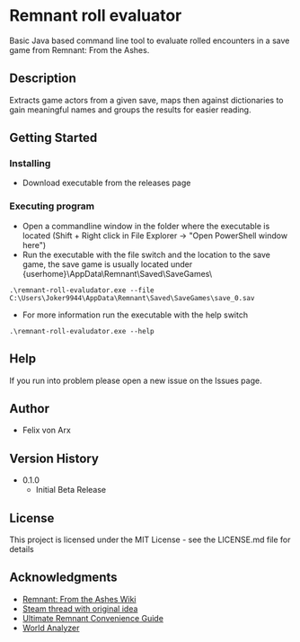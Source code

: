 # Remnant roll evaluator

Basic Java based command line tool to evaluate rolled encounters in a save game from Remnant: From the Ashes.

## Description

Extracts game actors from a given save, maps then against dictionaries to gain meaningful names and groups the results for easier reading.

## Getting Started

### Installing

* Download executable from the releases page

### Executing program

* Open a commandline window in the folder where the executable is located (Shift + Right click in File Explorer -> "Open PowerShell window here")
* Run the executable with the file switch and the location to the save game, the save game is usually located under {userhome}\AppData\Remnant\Saved\SaveGames\
```
.\remnant-roll-evaludator.exe --file C:\Users\Joker9944\AppData\Remnant\Saved\SaveGames\save_0.sav
```
* For more information run the executable with the help switch
```
.\remnant-roll-evaludator.exe --help
```

## Help

If you run into problem please open a new issue on the Issues page.

## Author

* Felix von Arx

## Version History

* 0.1.0
    * Initial Beta Release

## License

This project is licensed under the MIT License - see the LICENSE.md file for details

## Acknowledgments

* [Remnant: From the Ashes Wiki](https://remnantfromtheashes.wiki.fextralife.com/Remnant+From+The+Ashes+Wiki)
* [Steam thread with original idea](https://steamcommunity.com/app/617290/discussions/0/1636416951459505629/)
* [Ultimate Remnant Convenience Guide](https://docs.google.com/spreadsheets/d/1VzmDx0ZXQWN5N_9_zP0gEqToyuB9ZjlxgZOEGdiuA6A/edit?usp=sharing)
* [World Analyzer](https://hzla.github.io/Remnant-World-Analyzer/)
